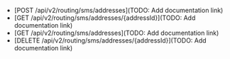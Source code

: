 * [POST /api/v2/routing/sms/addresses](TODO: Add documentation link)
* [GET /api/v2/routing/sms/addresses/{addressId}](TODO: Add documentation link)
* [GET /api/v2/routing/sms/addresses](TODO: Add documentation link)
* [DELETE /api/v2/routing/sms/addresses/{addressId}](TODO: Add documentation link)
